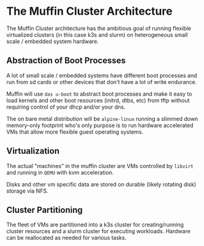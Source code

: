 # The Muffin Cluster Architecture

The Muffin Cluster architecture has the ambitious goal of running flexible virtualized clusters (in this case k3s and slurm) on heterogeneous small scale / embedded system hardware. 


## Abstraction of Boot Processes

A lot of small scale / embedded systems have different boot processes and run from sd cards or other devices that don't have a lot of write endurance. 

Muffin will use `das u-boot` to abstract boot processes and make it easy to load kernels and other boot resources (initrd, dtbs, etc) from tftp without requiring control of your dhcp and/or your dns.

The on bare metal distribution will be `alpine-linux` running a slimmed down memory-only footprint who's only purpose is to run hardware accelerated VMs that allow more flexible guest operating systems.

## Virtualization 

The actual "machines" in the muffin cluster are VMs controlled by `libvirt` and running in `QEMU` with kvm acceleration. 

Disks and other vm specific data are stored on durable (likely rotating disk) storage via NFS. 

## Cluster Partitioning

The fleet of VMs are partitioned into a k3s cluster for creating/running cluster resources and a slurm cluster for executing workloads.  Hardware can be reallocated as needed for various tasks. 



